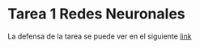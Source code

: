 # Tarea 1 Redes Neuronales 

La  defensa de la tarea se puede ver en el siguiente [link](https://www.youtube.com/watch?v=t6Q_ZGCeTzw)
